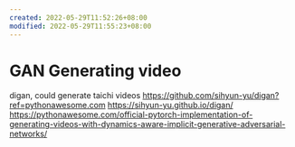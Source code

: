```yaml
---
created: 2022-05-29T11:52:26+08:00
modified: 2022-05-29T11:55:23+08:00
---
```


# GAN Generating video

digan, could generate taichi videos
https://github.com/sihyun-yu/digan?ref=pythonawesome.com
https://sihyun-yu.github.io/digan/
https://pythonawesome.com/official-pytorch-implementation-of-generating-videos-with-dynamics-aware-implicit-generative-adversarial-networks/
